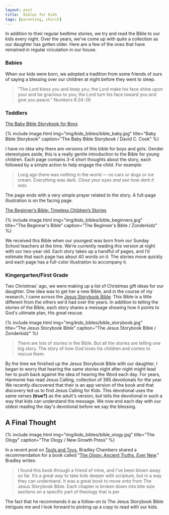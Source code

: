 ```yaml
---
layout: post
title:  Bibles for Kids
tags: [parenting, church]
---
```


In addition to their regular bedtime stories, we try and read the Bible to our kids every night. Over the years, we've come up with quite a collection as our daughter has gotten older. Here are a few of the ones that have remained in regular circulation in our house.

### Babies

When our kids were born, we adopted a tradition from some friends of ours of saying a blessing over our children at night before they went to sleep.

> "The Lord bless you and keep you; the Lord make his face shine upon your and be gracious to you; the Lord turn his face toward you and give you peace." Numbers 6:24-26

### Toddlers

[The Baby Bible Storybook for Boys](https://www.amazon.com/Baby-Bible-Storybook-Boys/dp/0781435013)

{% include image.html
	        img="img/kids_bibles/bible_baby.jpg"
	        title="Baby Bible Storybook"
	        caption="The Baby Bible Storybook / David C. Cook" %}

I have no idea why there are versions of this bible for boys and girls. Gender stereotypes aside, this is a really gentle introduction to the Bible for young children. Each page contains 3-4 short thoughts about the story, each followed by a simple action to help engage the child. For example:

> Long ago there was nothing in the world — no cars or dogs or ice cream. Everything was dark.
> *Close your eyes and see how dark it was.*

The page ends with a very simple prayer related to the story. A full-page illustration is on the facing page.

[The Beginner’s Bible: Timeless Children’s Stories](https://www.amazon.com/Beginners-Bible-Timeless-Childrens-Stories/dp/1781283478/ref=tmm_hrd_swatch_0?_encoding=UTF8&qid=&sr=)

{% include image.html
	        img="img/kids_bibles/bible_beginners.jpg"
	        title="The Beginner's Bible"
	        caption="The Beginner's Bible / Zonderkidz" %}

We received this Bible when our youngest was born from our Sunday School teachers at the time. We’re currently reading this version at night with our two-year old. Each story takes up a handful of pages, and I’d estimate that each page has about 40 words on it. The stories move quickly and each page has a full-color illustration to accompany it. 

### Kingergarten/First Grade

Two Christmas' ago, we were making up a list of Christmas gift ideas for our daughter. One idea was to get her a new Bible, and in the course of my research, I came across the  [Jesus Storybook Bible](https://www.sallylloyd-jones.com/books/jesus-storybook-bible/). This Bible is a little different from the others we'd had over the years. In addition to telling the stories of the Bible, each story shares a message showing how it points to God's ultimate plan, His great rescue.

{% include image.html
	        img="img/kids_bibles/bible_storybook.jpg"
	        title="The Jesus Storybook Bible"
	        caption="The Jesus Storybook Bible / Zonderkidz" %}

> There are lots of stories in the Bible. But all the stories are telling one big story. The story of how God loves his children and comes to rescue them.

By the time we finished up the Jesus Storybook Bible with our daughter, I began to worry that hearing the same stories night after night might lead her to push back against the idea of hearing the Word each day. For years, Harmonie has read Jesus Calling, collection of 365 devotionals for the year. We recently discovered that their is an app version of the book and that discovery led us to find Jesus Calling for Kids. This devotional uses the same verses **(true?)** as the adult's version, but tells the devotional in such a way that kids can understand the message. We now end each day with our oldest reading the day's devotional before we say the blessing. 

## A Final Thought

{% include image.html
	        img="img/kids_bibles/bible_ology.jpg"
	        title="The Ology"
	        caption="The Ology / New Growth Press" %}

In a recent post on [Tools and Toys](http://toolsandtoys.net/the-ology-ancient-truths-ever-new/), Bradley Chambers shared a recommendation for a book called "[The Ology: Ancient Truths, Ever New](https://www.amazon.com/Ology-Ancient-Truths-Ever-New/dp/194257228X)." Bradley writes:

> I found this book through a friend of mine, and I’ve been blown away so far. It’s a great way to take kids deeper with scripture, but in a way they can understand. It was a great book to move onto from The Jesus Storybook Bible. Each chapter is broken down into bite size sections on a specific part of theology that is per

The fact that he recommends it as a follow-on to The Jesus Storybook Bible intrigues me and I look forward to picking up a copy to read with our kids. 


